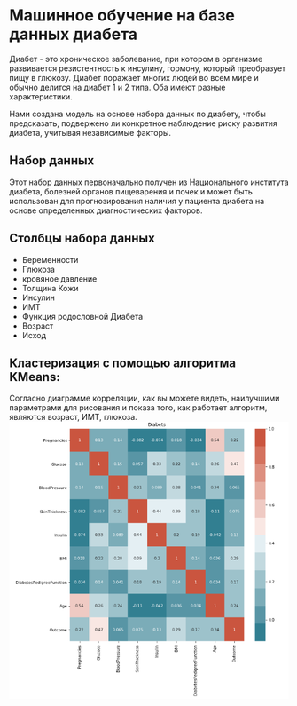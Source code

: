 # Машинное обучение на базе данных диабета

Диабет - это хроническое заболевание, при котором в организме развивается резистентность к инсулину, гормону, который преобразует пищу в глюкозу. Диабет поражает многих людей во всем мире и обычно делится на диабет 1 и 2 типа. Оба имеют разные характеристики. 

Нами создана модель на основе набора данных по диабету, чтобы предсказать, подвержено ли конкретное наблюдение риску развития диабета, учитывая независимые факторы. 

## Набор данных
Этот набор данных первоначально получен из Национального института диабета, болезней органов пищеварения и почек и может быть использован для прогнозирования наличия у пациента диабета на основе определенных диагностических факторов.

## Столбцы набора данных

- Беременности
- Глюкоза
- кровяное давление
- Толщина Кожи
- Инсулин
- ИМТ
- Функция родословной Диабета
- Возраст
- Исход

## Кластеризация с помощью алгоритма KMeans:

Cогласно диаграмме корреляции, как вы можете видеть, наилучшими параметрами для рисования и показа того, как работает алгоритм, являются возраст, ИМТ, глюкоза.
![Correlation](https://github.com/alekseibragin/xyz/blob/main/image/Correlation.png)

